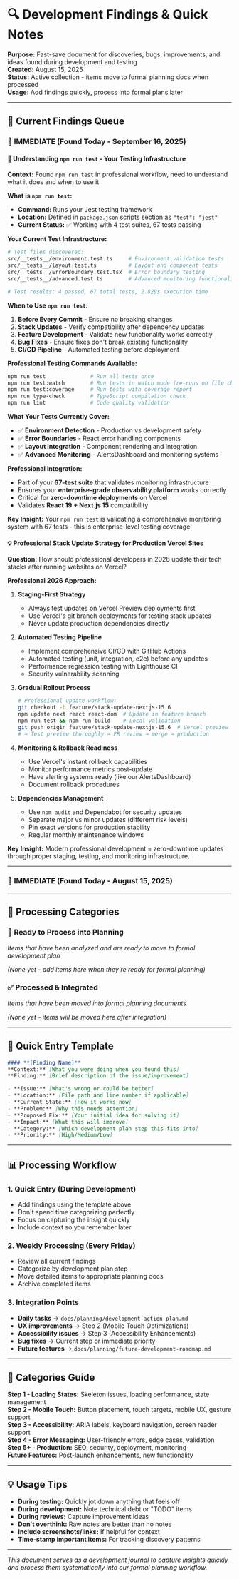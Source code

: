 # 🔍 Development Findings & Quick Notes

**Purpose:** Fast-save document for discoveries, bugs, improvements, and ideas found during development and testing  
**Created:** August 15, 2025  
**Status:** Active collection - items move to formal planning docs when processed  
**Usage:** Add findings quickly, process into formal plans later

---

## 📝 **Current Findings Queue**

### **🎯 IMMEDIATE (Found Today - September 16, 2025)**

#### **🧪 Understanding `npm run test` - Your Testing Infrastructure**
**Context:** Found `npm run test` in professional workflow, need to understand what it does and when to use it

**What is `npm run test`:**
- **Command:** Runs your Jest testing framework
- **Location:** Defined in `package.json` scripts section as `"test": "jest"`
- **Current Status:** ✅ Working with 4 test suites, 67 tests passing

**Your Current Test Infrastructure:**
```bash
# Test files discovered:
src/__tests__/environment.test.ts     # Environment validation tests
src/__tests__/layout.test.ts          # Layout and component tests  
src/__tests__/ErrorBoundary.test.tsx  # Error boundary testing
src/__tests__/advanced.test.ts        # Advanced monitoring functionality

# Test results: 4 passed, 67 total tests, 2.829s execution time
```

**When to Use `npm run test`:**
1. **Before Every Commit** - Ensure no breaking changes
2. **Stack Updates** - Verify compatibility after dependency updates
3. **Feature Development** - Validate new functionality works correctly
4. **Bug Fixes** - Ensure fixes don't break existing functionality
5. **CI/CD Pipeline** - Automated testing before deployment

**Professional Testing Commands Available:**
```bash
npm run test              # Run all tests once
npm run test:watch        # Run tests in watch mode (re-runs on file changes)
npm run test:coverage     # Run tests with coverage report
npm run type-check        # TypeScript compilation check
npm run lint              # Code quality validation
```

**What Your Tests Currently Cover:**
- ✅ **Environment Detection** - Production vs development safety
- ✅ **Error Boundaries** - React error handling components
- ✅ **Layout Integration** - Component rendering and integration
- ✅ **Advanced Monitoring** - AlertsDashboard and monitoring systems

**Professional Integration:**
- Part of your **67-test suite** that validates monitoring infrastructure
- Ensures your **enterprise-grade observability platform** works correctly
- Critical for **zero-downtime deployments** on Vercel
- Validates **React 19 + Next.js 15** compatibility

**Key Insight:** Your `npm run test` is validating a comprehensive monitoring system with 67 tests - this is enterprise-level testing coverage!

#### **💡 Professional Stack Update Strategy for Production Vercel Sites**
**Question:** How should professional developers in 2026 update their tech stacks after running websites on Vercel?

**Professional 2026 Approach:**
1. **Staging-First Strategy** 
   - Always test updates on Vercel Preview deployments first
   - Use Vercel's git branch deployments for testing stack updates
   - Never update production dependencies directly

2. **Automated Testing Pipeline**
   - Implement comprehensive CI/CD with GitHub Actions
   - Automated testing (unit, integration, e2e) before any updates
   - Performance regression testing with Lighthouse CI
   - Security vulnerability scanning

3. **Gradual Rollout Process**
   ```bash
   # Professional update workflow:
   git checkout -b feature/stack-update-nextjs-15.6
   npm update next react react-dom  # Update in feature branch
   npm run test && npm run build    # Local validation
   git push origin feature/stack-update-nextjs-15.6  # Vercel preview deploy
   # → Test preview thoroughly → PR review → merge → production
   ```

4. **Monitoring & Rollback Readiness**
   - Use Vercel's instant rollback capabilities
   - Monitor performance metrics post-update
   - Have alerting systems ready (like our AlertsDashboard)
   - Document rollback procedures

5. **Dependencies Management**
   - Use `npm audit` and Dependabot for security updates
   - Separate major vs minor updates (different risk levels)
   - Pin exact versions for production stability
   - Regular monthly maintenance windows

**Key Insight:** Modern professional development = zero-downtime updates through proper staging, testing, and monitoring infrastructure.

---

### **🎯 IMMEDIATE (Found Today - August 15, 2025)**

---

## 📂 **Processing Categories**

### **🔄 Ready to Process into Planning**
*Items that have been analyzed and are ready to move to formal development plan*

*(None yet - add items here when they're ready for formal planning)*

### **✅ Processed & Integrated**
*Items that have been moved into formal planning documents*

*(None yet - items will be moved here after integration)*

---

## 🎯 **Quick Entry Template**

```markdown
#### **[Finding Name]**
**Context:** [What you were doing when you found this]
**Finding:** [Brief description of the issue/improvement]

- **Issue:** [What's wrong or could be better]
- **Location:** [File path and line number if applicable]
- **Current State:** [How it works now]
- **Problem:** [Why this needs attention]
- **Proposed Fix:** [Your initial idea for solving it]
- **Impact:** [What this will improve]
- **Category:** [Which development plan step this fits into]
- **Priority:** [High/Medium/Low]
```

---

## 📊 **Processing Workflow**

### **1. Quick Entry (During Development)**
- Add findings using the template above
- Don't spend time categorizing perfectly
- Focus on capturing the insight quickly
- Include context so you remember later

### **2. Weekly Processing (Every Friday)**
- Review all current findings
- Categorize by development plan step
- Move detailed items to appropriate planning docs
- Archive completed items

### **3. Integration Points**
- **Daily tasks** → `docs/planning/development-action-plan.md`
- **UX improvements** → Step 2 (Mobile Touch Optimizations)
- **Accessibility issues** → Step 3 (Accessibility Enhancements)
- **Bug fixes** → Current step or immediate priority
- **Future features** → `docs/planning/future-development-roadmap.md`

---

## 🎯 **Categories Guide**

**Step 1 - Loading States:** Skeleton issues, loading performance, state management  
**Step 2 - Mobile Touch:** Button placement, touch targets, mobile UX, gesture support  
**Step 3 - Accessibility:** ARIA labels, keyboard navigation, screen reader support  
**Step 4 - Error Messaging:** User-friendly errors, edge cases, validation  
**Step 5+ - Production:** SEO, security, deployment, monitoring  
**Future Features:** Post-launch enhancements, new functionality

---

## 💡 **Usage Tips**

- **During testing:** Quickly jot down anything that feels off
- **During development:** Note technical debt or "TODO" items
- **During reviews:** Capture improvement ideas
- **Don't overthink:** Raw notes are better than no notes
- **Include screenshots/links:** If helpful for context
- **Time-stamp important items:** For tracking discovery patterns

---

*This document serves as a development journal to capture insights quickly and process them systematically into our formal planning workflow.*
